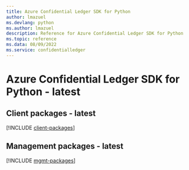```yaml
---
title: Azure Confidential Ledger SDK for Python
author: lmazuel
ms.devlang: python
ms.author: lmazuel
description: Reference for Azure Confidential Ledger SDK for Python
ms.topic: reference
ms.data: 08/09/2022
ms.service: confidentialledger
---
```

# Azure Confidential Ledger SDK for Python - latest

## Client packages - latest
[!INCLUDE [client-packages](confidential-ledger-client-index.md)]
## Management packages - latest
[!INCLUDE [mgmt-packages](confidential-ledger-mgmt-index.md)]